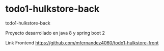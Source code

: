 # todo1-hulkstore-back
todo1-hulkstore-back

Proyecto desarrollado en java 8 y spring boot 2

Link Frontend https://github.com/mfernandez4060/todo1-hulkstore-front

